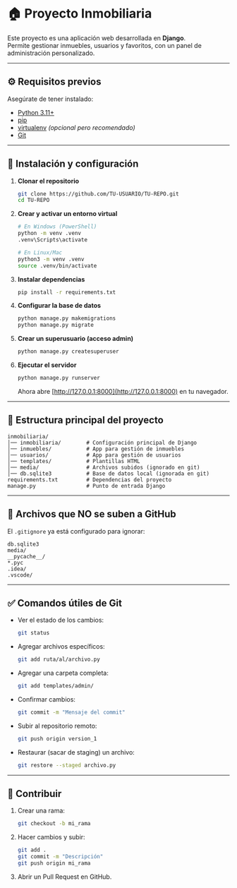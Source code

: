 
# 🏠 Proyecto Inmobiliaria

Este proyecto es una aplicación web desarrollada en **Django**.  
Permite gestionar inmuebles, usuarios y favoritos, con un panel de administración personalizado.

---

## ⚙️ Requisitos previos

Asegúrate de tener instalado:

- [Python 3.11+](https://www.python.org/downloads/)  
- [pip](https://pip.pypa.io/en/stable/installation/)  
- [virtualenv](https://virtualenv.pypa.io/) *(opcional pero recomendado)*  
- [Git](https://git-scm.com/)  

---

## 🚀 Instalación y configuración

1. **Clonar el repositorio**
   ```bash
   git clone https://github.com/TU-USUARIO/TU-REPO.git
   cd TU-REPO
   ```

2. **Crear y activar un entorno virtual**
   ```bash
   # En Windows (PowerShell)
   python -m venv .venv
   .venv\Scripts\activate

   # En Linux/Mac
   python3 -m venv .venv
   source .venv/bin/activate
   ```

3. **Instalar dependencias**
   ```bash
   pip install -r requirements.txt
   ```

4. **Configurar la base de datos**
   ```bash
   python manage.py makemigrations
   python manage.py migrate
   ```

5. **Crear un superusuario (acceso admin)**
   ```bash
   python manage.py createsuperuser
   ```

6. **Ejecutar el servidor**
   ```bash
   python manage.py runserver
   ```

   Ahora abre [http://127.0.0.1:8000](http://127.0.0.1:8000) en tu navegador.  

---

## 📂 Estructura principal del proyecto

```
inmobiliaria/
│── inmobiliaria/        # Configuración principal de Django
│── inmuebles/           # App para gestión de inmuebles
│── usuarios/            # App para gestión de usuarios
│── templates/           # Plantillas HTML
│── media/               # Archivos subidos (ignorado en git)
│── db.sqlite3           # Base de datos local (ignorada en git)
requirements.txt         # Dependencias del proyecto
manage.py                # Punto de entrada Django
```

---

## 🛑 Archivos que NO se suben a GitHub

El `.gitignore` ya está configurado para ignorar:

```
db.sqlite3
media/
__pycache__/
*.pyc
.idea/
.vscode/
```

---

## ✅ Comandos útiles de Git

- Ver el estado de los cambios:
  ```bash
  git status
  ```

- Agregar archivos específicos:
  ```bash
  git add ruta/al/archivo.py
  ```

- Agregar una carpeta completa:
  ```bash
  git add templates/admin/
  ```

- Confirmar cambios:
  ```bash
  git commit -m "Mensaje del commit"
  ```

- Subir al repositorio remoto:
  ```bash
  git push origin version_1
  ```

- Restaurar (sacar de staging) un archivo:
  ```bash
  git restore --staged archivo.py
  ```

---

## 👥 Contribuir

1. Crear una rama:
   ```bash
   git checkout -b mi_rama
   ```

2. Hacer cambios y subir:
   ```bash
   git add .
   git commit -m "Descripción"
   git push origin mi_rama
   ```

3. Abrir un Pull Request en GitHub.
